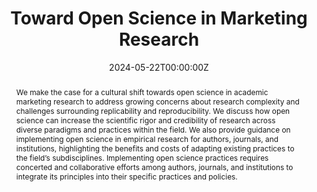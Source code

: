 ---
abstract: "We make the case for a cultural shift towards open science in academic marketing research to
address growing concerns about research complexity and challenges surrounding replicability
and reproducibility. We discuss how open science can increase the scientific rigor and
credibility of research across diverse paradigms and practices within the field. We also
provide guidance on implementing open science in empirical research for authors, journals,
and institutions, highlighting the benefits and costs of adapting existing practices to the
field’s subdisciplines. Implementing open science practices requires concerted and
collaborative efforts among authors, journals, and institutions to integrate its principles into
their specific practices and policies."
authors:
- admin
- Susanne Adler
- Hannes Datta
- Natalie Mizik
- Marko Sarstedt
date: "2024-05-22T00:00:00Z"
doi: ""
featured: false
image:
  caption: ""
  focal_point: ""
  preview_only: false
projects: []
publication: 'Working Paper, *R&R at International Journal of Research in Marketing*'
publication_short: ""
publication_types:
- "3"
publishDate: "2024-02-20T00:00:00Z"
slides: ""
summary: Makes the case for a cultural shift towards open science in academic marketing research.
tags:
- Working Paper
title: Toward Open Science in Marketing Research
url_code: ""
url_dataset: ""
url_pdf: https://doi.org/10.31219/osf.io/f7a8c
url_poster: ""
url_project: ""
url_slides: ""
url_source: ""
url_video: ""
---